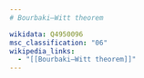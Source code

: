 ```yaml
---
# Bourbaki–Witt theorem

wikidata: Q4950096
msc_classification: "06"
wikipedia_links:
  - "[[Bourbaki–Witt theorem]]"
---
```

